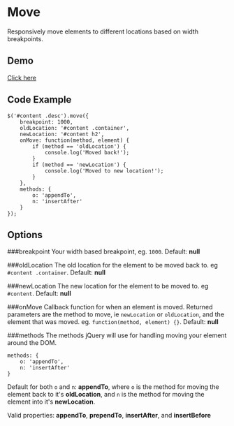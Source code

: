 # Move
Responsively move elements to different locations based on width breakpoints. 

## Demo
[Click here](http://michaelsmyth.co.uk/move/)

## Code Example
```
$('#content .desc').move({
	breakpoint: 1000,
	oldLocation: '#content .container',
	newLocation: '#content h2',
	onMove: function(method, element) {
		if (method == 'oldLocation') {
			console.log('Moved back!');
		}
		if (method == 'newLocation') {
			console.log('Moved to new location!');
		}
	},
	methods: {
		o: 'appendTo',
		n: 'insertAfter'
	}
});
```

## Options
###breakpoint
Your width based breakpoint, eg. `1000`.
Default: **null**

###oldLocation
The old location for the element to be moved back to. eg `#content .container`.
Default: **null**

###newLocation
The new location for the element to be moved to. eg `#content`.
Default: **null**

###onMove
Callback function for when an element is moved. Returned parameters are the method to move, ie `newLocation` or `oldLocation`, and the element that was moved. eg. `function(method, element) {}`.
Default: **null**

###methods
The methods jQuery will use for handling moving your element around the DOM.
```
methods: {
	o: 'appendTo',
	n: 'insertAfter'
}
```
Default for both `o` and `n`: **appendTo**, where `o` is the method for moving the element back to it's **oldLocation**, and `n` is the method for moving the element into it's **newLocation**.

Valid properties: **appendTo**, **prependTo**, **insertAfter**, and **insertBefore**